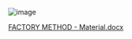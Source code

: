 ![image](https://github.com/user-attachments/assets/18e09c30-cd41-4b7a-a367-4e22ca333c46)

[FACTORY METHOD - Material.docx](https://github.com/user-attachments/files/17121079/FACTORY.METHOD.-.Material.docx)
